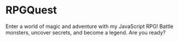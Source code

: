 # RPGQuest
Enter a world of magic and adventure with my JavaScript RPG! Battle monsters, uncover secrets, and become a legend. Are you ready?

